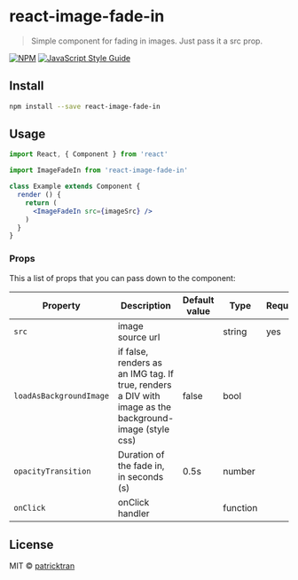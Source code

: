 # react-image-fade-in

> Simple component for fading in images. Just pass it a src prop.

[![NPM](https://img.shields.io/npm/v/react-image-fade-in.svg)](https://www.npmjs.com/package/react-image-fade-in) [![JavaScript Style Guide](https://img.shields.io/badge/code_style-standard-brightgreen.svg)](https://standardjs.com)

## Install

```bash
npm install --save react-image-fade-in
```

## Usage

```jsx
import React, { Component } from 'react'

import ImageFadeIn from 'react-image-fade-in'

class Example extends Component {
  render () {
    return (
      <ImageFadeIn src={imageSrc} />
    )
  }
}
```

### Props

This a list of props that you can pass down to the component:

| Property | Description | Default value | Type | Required |
| -------- | ----------- | ------------- | ---- | -------- |
| `src`  |  image source url |  | string | yes
| `loadAsBackgroundImage`  | if false, renders as an IMG tag. If true, renders a DIV with image as the background-image (style css)  | false | bool | 
| `opacityTransition`  | Duration of the fade in, in seconds (s)  | 0.5s | number | 
| `onClick` | onClick handler |  | function |

## License

MIT © [patricktran](https://github.com/patricktran)
